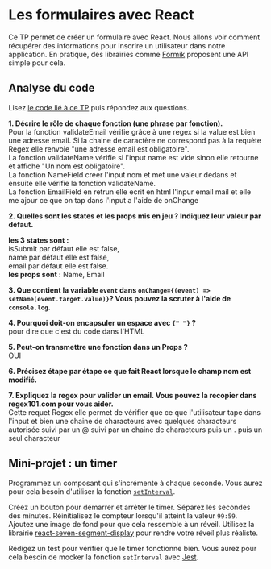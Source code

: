 # Les formulaires avec React

Ce TP permet de créer un formulaire avec React. Nous allons voir comment récupérer des informations pour inscrire un utilisateur dans notre application.
En pratique, des librairies comme [Formik](https://formik.org/) proposent une API simple pour cela. 

## Analyse du code

Lisez [le code lié à ce TP](https://codesandbox.io/s/tp-react-form-itrhu?file=/src/index.js) puis répondez aux questions.

**1. Décrire le rôle de chaque fonction (une phrase par fonction).**  
Pour la fonction validateEmail vérifie grâce à une regex si la value est bien une adresse email. Si la chaine de caractère ne correspond pas à la requète Regex elle renvoie "une adresse email est obligatoire".  
La fonction validateName vérifie si l'input name est vide sinon elle retourne et affiche "Un nom est obligatoire".  
La fonction NameField créer l'input nom et met une valeur dedans et ensuite elle vérifie la fonction validateName.  
La fonction EmailField en retrun elle ecrit en html l'inpur email mail et elle me ajour ce que on tap dans l'input a l'aide de onChange  

**2. Quelles sont les states et les props mis en jeu ? Indiquez leur valeur par défaut.**

**les 3 states sont :**  
isSubmit par défaut elle est false,  
name par défaut elle est false,  
email par défaut elle est false.  
**les props sont :**   Name, Email  

**3. Que contient la variable `event` dans `onChange={(event) => setName(event.target.value)}`? Vous pouvez la scruter à l'aide de `console.log`.**

**4. Pourquoi doit-on encapsuler un espace avec `{" "}` ?**  
  pour dire que c'est du code dans l'HTML  

**5. Peut-on transmettre une fonction dans un Props ?**  
  OUI

**6. Précisez étape par étape ce que fait React lorsque le champ nom est modifié.**
      


**7. Expliquez la regex pour valider un email. Vous pouvez la recopier dans regex101.com pour vous aider.**  
    Cette requet Regex elle permet de vérifier que ce que l'utilisateur tape dans l'input et bien une chaine de characteurs avec quelques characteurs autorisée suivi par un @ suivi par un chaine de characteurs puis un . puis un seul characteur
    

## Mini-projet : un timer

Programmez un composant qui s'incrémente à chaque seconde. Vous aurez pour cela besoin d'utiliser la fonction [`setInterval`](https://www.w3schools.com/jsref/met_win_setinterval.asp). 

Créez un bouton pour démarrer et arrêter le timer. Séparez les secondes des minutes. Réinitialisez le compteur lorsqu'il atteint la valeur `99:59`. Ajoutez une image de fond pour que cela ressemble à un réveil. Utilisez la librairie [react-seven-segment-display](https://www.npmjs.com/package/react-seven-segment-display) pour rendre votre réveil plus réaliste. 

Rédigez un test pour vérifier que le timer fonctionne bien. Vous aurez pour cela besoin de mocker la fonction `setInterval` avec [Jest](https://jestjs.io/docs/en/timer-mocks).




